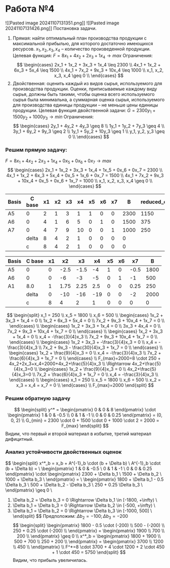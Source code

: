 # Работа №4
![[Pasted image 20241107131351.png]]
![[Pasted image 20241107131426.png]]
Постановка задачи. 
1. Прямая: найти оптимальный план производства продукции с максимальной прибылью, для которого достаточно имеющихся ресурсов. 
   $x_1, x_2, x_3, x_4$ – количество произведенной продукции.
   Целевая функция: $F=8x_1+4x_2+2x_3+1x_4 \to max$
   Ограничения:
$$
\begin{cases}
2x_1 + 1x_2 + 3x_3 + 1x_4 \leq 2300 \\
4x_1 + 1x_2 + 6x_3 + 5x_4 \leq 1500 \\
4x_1 + 7x_2 + 9x_3 + 10x_4 \leq 1000 \\
x_1, x_2, x_3, x_4 \geq 0 \\
\end{cases}
$$
2. Двойственная: оценить каждый из видов сырья, используемого для производства продукции. Оценки, приписываемые каждому виду сырья, должны быть такими, чтобы оценка всего используемого сырья была минимальна, а суммарная оценка сырья, используемого для производства единицы продукции – не меньше цены единицы продукции. 
   Целевая функция двойственной задачи: $G=2300y_1+1500y_2+1000y_3 \to min$
   Ограничения:
$$
\begin{cases}
2y_1 + 4y_2 + 4y_3 \geq 8 \\
1y_1 + 1y_2 + 7y_3 \geq 4 \\
3y_1 + 6y_2 + 9y_3 \geq 2 \\
1y_1 + 5y_2 + 10y_3 \geq 1 \\
y_1, y_2, y_3 \geq 0 \\
\end{cases}
$$

### Решим прямую задачу:
$F=8x_1+4x_2+2x_3+1x_4+0x_5+0x_6+0x_7 \to max$
$$
\begin{cases}
2x_1 + 1x_2 + 3x_3 + 1x_4 + 1x_5 + 0x_6 + 0x_7 = 2300 \\
4x_1 + 1x_2 + 6x_3 + 5x_4 + 0x_5 + 1x_6 + 0x_7 = 1500 \\
4x_1 + 7x_2 + 9x_3 + 10x_4 + 0x_5 + 0x_6 + 1x_7 = 1000 \\
x_1, x_2, x_3, x_4 \geq 0 \\
\end{cases}
$$

| Basis | C base | x1  | x2  | x3  | x4  | x5  | x6  | x7  | B    | reduced_cost |
| ----- | ------ | --- | --- | --- | --- | --- | --- | --- | ---- | ------------ |
| A5    | 0      | 2   | 1   | 3   | 1   | 1   | 0   | 0   | 2300 | 1150         |
| A6    | 0      | 4   | 1   | 6   | 5   | 0   | 1   | 0   | 1500 | 375          |
| A7    | 0      | 4   | 7   | 9   | 10  | 0   | 0   | 1   | 1000 | 250          |
|       | delta  | 8   | 4   | 2   | 1   | 0   | 0   | 0   | 0    |              |
|       | c      | 8   | 4   | 2   | 1   | 0   | 0   | 0   | 0    |              |

| Basis | C base | x1  | x2   | x3   | x4  | x5  | x6  | x7   | B    |
| ----- | ------ | --- | ---- | ---- | --- | --- | --- | ---- | ---- |
| A5    | 0      | 0   | -2.5 | -1.5 | -4  | 1   | 0   | -0.5 | 1800 |
| A6    | 0      | 0   | -6   | -3   | -5  | 0   | 1   | -1   | 500  |
| A1    | 8.0    | 1   | 1.75 | 2.25 | 2.5 | 0   | 0   | 0.25 | 250  |
|       | delta  | 0   | -10  | -16  | -19 | 0   | 0   | -2   | 2000 |
|       | c      | 8   | 4    | 2    | 1   | 0   | 0   | 0    | 0    |
$$
\begin{split}
x_1 = 250 \\
x_5 = 1800 \\
x_6 = 500 \\
\begin{cases}
1x_2 + 3x_3 + 1x_4 = 0 \\
1x_2 + 6x_3 + 5x_4 = 0 \\
7x_2 + 9x_3 + 10x_4 + 1x_7 = 0 \\
\end{cases} \\
\begin{cases}
1x_2 + 3x_3 + 1x_4 = 0 \\
3x_3 + 4x_4 = 0 \\
7x_2 + 9x_3 + 10x_4 + 1x_7 = 0 \\
\end{cases} \\
\begin{cases}
1x_2 + 3x_3 + 1x_4 = 0 \\
x_4 = -\frac{3}{4}x_3 \\
7x_2 + 9x_3 + 10x_4 + 1x_7 = 0 \\
\end{cases} \\
\begin{cases}
1x_2 + 3x_3 + -\frac{3}{4}x_3 = 0 \\
x_4 = -\frac{3}{4}x_3 \\
7x_2 + 9x_3 - \frac{30}{4}x_3 + 1x_7 = 0 \\
\end{cases} \\
\begin{cases}
1x_2 + \frac{9}{4}x_3 = 0 \\
x_4 = -\frac{3}{4}x_3 \\
7x_2 + \frac{6}{4}x_3 + 1x_7 = 0 \\
\end{cases} \\
F_{max}=2000=8 \cdot 250 + 4x_2+2x_3+x_4=2000+4x_2+\frac{5}{4}x_3 \\
\Rightarrow 4x_2+\frac{5}{4}x_3=0 \\
\begin{cases}
1x_2 + \frac{9}{4}x_3 = 0 \\
4x_2+\frac{5}{4}x_3=0 \\
7x_2 + \frac{6}{4}x_3 + 1x_7 = 0 \\
x_4 = -\frac{3}{4}x_3 \\
\end{cases} \\
\begin{cases}
x_1 = 250 \\
x_5 = 1800 \\
x_6 = 500 \\
x_2 = x_3 = x_4 = x_7 = 0 \\
\end{cases} \\
F_{max}=2000
\end{split}
$$

### Решим обратную задачу
$$
\begin{split}
y^* = 
\begin{pmatrix}
0 & 0 & 8
\end{pmatrix}
\cdot
\begin{pmatrix}
1 & 0 & -0.5 \\
0 & 1 & -1 \\
0 & 0 & 0.25
\end{pmatrix}
= (0, 0, 2) \\
G_{min} = 2300 \cdot 0 + 1500 \cdot 0 + 1000 \cdot 2 = 2000 = F_{max}
\end{split}
$$
Видим, что первый и второй материал в избытке, третий материал дифицитный.
### Анализ устойчивости двойственных оценок
$$
\begin{split}
x^*_b = x_b + A^{-1}_b \cdot (b + \Delta b) \\
A^{-1}_b \cdot (b + \Delta b) = \\
\begin{pmatrix}
1 & 0 & -0.5 \\
0 & 1 & -1 \\
0 & 0 & 0.25
\end{pmatrix}
\cdot 
\begin{pmatrix}
2300 + \Delta b_1 \\
1500 + \Delta b_2 \\
1000 + \Delta b_3 \\
\end{pmatrix} 
= \\
\begin{pmatrix}
1800 + \Delta b_1 - 0.5 \Delta b_3 \\
500 + \Delta b_2 - \Delta b_3 \\
250 + 0.25 \Delta b_3 \\
\end{pmatrix} \geq 0 \\
1) \Delta b_2 = \Delta b_3 = 0 \Rightarrow \Delta b_1 \in [-1800, +\infty) \\
2) \Delta b_1 = \Delta b_3 = 0 \Rightarrow \Delta b_2 \in [-500, +\infty) \\
3) \Delta b_1 = \Delta b_2 = 0 \Rightarrow \Delta b_3 \in [-1000, 500] \\
\end{split}
$$
Предположим: $\Delta b_2 = -100; \Delta b_3 = -200$
$$
\begin{split}
\begin{pmatrix}
1800 - 0.5 \cdot (-200) \\
500 - (-200) \\
250 + 0.25 \cdot (-200) \\
\end{pmatrix} =
\begin{pmatrix}
1900 \\
700 \\
200 \\
\end{pmatrix} \geq 0 \\
x^*_b = \begin{pmatrix}
1800 + 1900 \\
500 + 700 \\
250 + 200 \\
\end{pmatrix} = \begin{pmatrix}
3700 \\
1200 \\
450 \\
\end{pmatrix} \\
F^*=8 \cdot 3700 + 4 \cdot 1200 + 2 \cdot 450 + 1 \cdot 450 = 5750
\end{split}
$$
Видим, что прибыль увеличилась.

